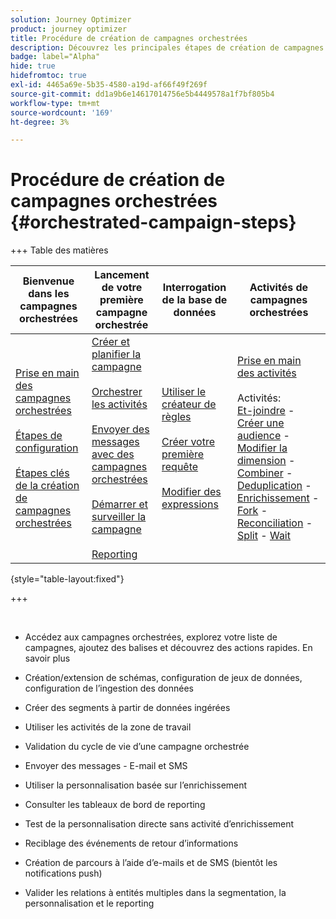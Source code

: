 ```yaml
---
solution: Journey Optimizer
product: journey optimizer
title: Procédure de création de campagnes orchestrées
description: Découvrez les principales étapes de création de campagnes orchestrées avec Adobe Journey Optimizer
badge: label="Alpha"
hide: true
hidefromtoc: true
exl-id: 4465a69e-5b35-4580-a19d-af66f49f269f
source-git-commit: dd1a9b6e14617014756e5b4449578a1f7bf805b4
workflow-type: tm+mt
source-wordcount: '169'
ht-degree: 3%

---
```


# Procédure de création de campagnes orchestrées {#orchestrated-campaign-steps}

+++ Table des matières

| Bienvenue dans les campagnes orchestrées | Lancement de votre première campagne orchestrée | Interrogation de la base de données | Activités de campagnes orchestrées |
|---|---|---|---|
| [Prise en main des campagnes orchestrées](gs-orchestrated-campaigns.md)<br/><br/>[Étapes de configuration](configuration-steps.md)<br/><br/>[Étapes clés de la création de campagnes orchestrées](gs-campaign-creation.md) | [Créer et planifier la campagne](create-orchestrated-campaign.md)<br/><br/>[Orchestrer les activités](orchestrate-activities.md)<br/><br/>[Envoyer des messages avec des campagnes orchestrées](send-messages.md)<br/><br/>[Démarrer et surveiller la campagne](start-monitor-campaigns.md)<br/><br/>[Reporting](reporting-campaigns.md) | [Utiliser le créateur de règles](orchestrated-rule-builder.md)<br/><br/>[Créer votre première requête](build-query.md)<br/><br/>[Modifier des expressions](edit-expressions.md) | [Prise en main des activités](activities/about-activities.md)<br/><br/>Activités:<br/>[Et-joindre](activities/and-join.md) - [Créer une audience](activities/build-audience.md) - [Modifier la dimension](activities/change-dimension.md) - [Combiner](activities/combine.md) - [Deduplication](activities/deduplication.md) - [Enrichissement](activities/enrichment.md) - [Fork](activities/fork.md) - [Reconciliation](activities/reconciliation.md) - [Split](activities/split.md) - [Wait](activities/wait.md) |

{style="table-layout:fixed"}

+++

<br/>

* Accédez aux campagnes orchestrées, explorez votre liste de campagnes, ajoutez des balises et découvrez des actions rapides. En savoir plus
* Création/extension de schémas, configuration de jeux de données, configuration de l’ingestion des données

* Créer des segments à partir de données ingérées
* Utiliser les activités de la zone de travail
* Validation du cycle de vie d’une campagne orchestrée

* Envoyer des messages - E-mail et SMS
* Utiliser la personnalisation basée sur l’enrichissement
* Consulter les tableaux de bord de reporting

* Test de la personnalisation directe sans activité d’enrichissement
* Reciblage des événements de retour d’informations
* Création de parcours à l’aide d’e-mails et de SMS (bientôt les notifications push)

* Valider les relations à entités multiples dans la segmentation, la personnalisation et le reporting



